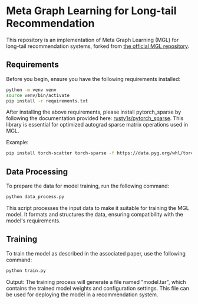 # Meta Graph Learning for Long-tail Recommendation

This repository is an implementation of Meta Graph Learning (MGL) for long-tail recommendation systems, forked from [the official MGL repository](https://github.com/weicy15/MGL).

## Requirements

Before you begin, ensure you have the following requirements installed:

```bash
python -m venv venv
source venv/bin/activate
pip install -r requirements.txt
```

After installing the above requirements, please install pytorch_sparse by following the documentation provided here: [rusty1s/pytorch_sparse](https://github.com/rusty1s/pytorch_sparse). This library is essential for optimized autograd sparse matrix operations used in MGL.

Example:

```bash
pip install torch-scatter torch-sparse -f https://data.pyg.org/whl/torch-2.1.1+cpu.html
```

## Data Processing

To prepare the data for model training, run the following command:

```bash
python data_process.py
```

This script processes the input data to make it suitable for training the MGL model. It formats and structures the data, ensuring compatibility with the model's requirements.

## Training

To train the model as described in the associated paper, use the following command:

```bash
python train.py
```

Output: The training process will generate a file named "model.tar", which contains the trained model weights and configuration settings. This file can be used for deploying the model in a recommendation system.
